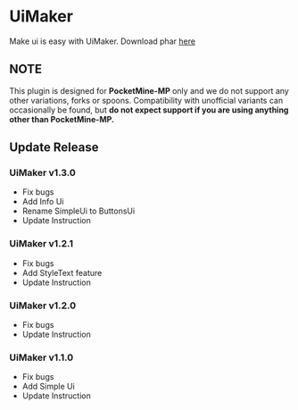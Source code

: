 # UiMaker
Make ui is easy with UiMaker. Download phar [here](http://bit.ly/2ZtSfp5)
## NOTE
This plugin is designed for **PocketMine-MP** only and we do not support any other variations, forks or spoons. Compatibility with unofficial variants can occasionally be found, but **do not expect support if you are using anything other than PocketMine-MP.**
## Update Release
<h3>UiMaker v1.3.0</h3>
<ul>
    <li>Fix bugs</li>
    <li>Add Info Ui</li>
    <li>Rename SimpleUi to ButtonsUi</li>
    <li>Update Instruction</li>
</ul>

<h3>UiMaker v1.2.1</h3>
<ul>
    <li>Fix bugs</li>
    <li>Add StyleText feature</li>
    <li>Update Instruction</li>
</ul>

<h3>UiMaker v1.2.0</h3>
<ul>
    <li>Fix bugs</li>
    <li>Update Instruction</li>
</ul>

<h3>UiMaker v1.1.0</h3>
<ul>
    <li>Fix bugs</li>
    <li>Add Simple Ui</li>
    <li>Update Instruction</li>
</ul>
